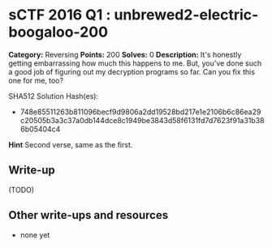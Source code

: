 # sCTF 2016 Q1 : unbrewed2-electric-boogaloo-200

**Category:** Reversing
**Points:** 200
**Solves:** 0
**Description:**
It's honestly getting embarrassing how much this happens to me. But, you've done such a good job of figuring out my decryption programs so far. Can you fix this one for me, too?


SHA512 Solution Hash(es):
* 748e85511263b811096becf9d9806a2dd19528bd217e1e2106b6c86ea29c20505b3a3c37a0db144dce8c1949be3843d58f6131fd7d7623f91a31b386b05404c4

**Hint**
Second verse, same as the first.

## Write-up

(TODO)

## Other write-ups and resources

* none yet
